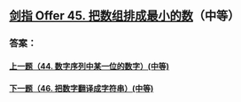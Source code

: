 ## [剑指 Offer 45. 把数组排成最小的数](https://leetcode-cn.com/problems/merge-two-sorted-lists/)（中等）





### 答案：



#### [上一题（44. 数字序列中某一位的数字）(中等)](https://github.com/sdwwld/leetCode/blob/master/src/main/java/com/wld/java/offer/剑指Offer44.md)

#### [下一题（46. 把数字翻译成字符串）(中等)](https://github.com/sdwwld/leetCode/blob/master/src/main/java/com/wld/java/offer/剑指Offer46.md)